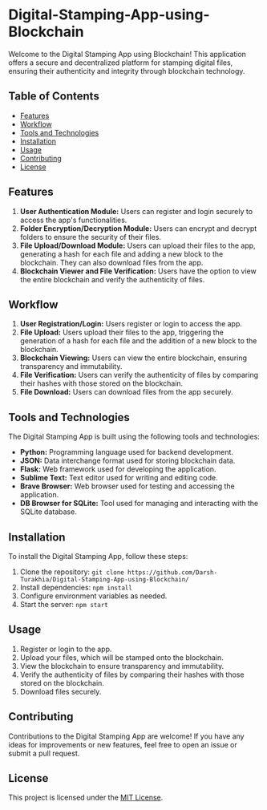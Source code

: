 # Digital-Stamping-App-using-Blockchain

Welcome to the Digital Stamping App using Blockchain! This application offers a secure and decentralized platform for stamping digital files, ensuring their authenticity and integrity through blockchain technology.

## Table of Contents

- [Features](#features)
- [Workflow](#workflow)
- [Tools and Technologies](#tools-and-technologies)
- [Installation](#installation)
- [Usage](#usage)
- [Contributing](#contributing)
- [License](#license)

## Features

1. **User Authentication Module:** Users can register and login securely to access the app's functionalities.
2. **Folder Encryption/Decryption Module:** Users can encrypt and decrypt folders to ensure the security of their files.
3. **File Upload/Download Module:** Users can upload their files to the app, generating a hash for each file and adding a new block to the blockchain. They can also download files from the app.
4. **Blockchain Viewer and File Verification:** Users have the option to view the entire blockchain and verify the authenticity of files.

## Workflow

1. **User Registration/Login:** Users register or login to access the app.
2. **File Upload:** Users upload their files to the app, triggering the generation of a hash for each file and the addition of a new block to the blockchain.
3. **Blockchain Viewing:** Users can view the entire blockchain, ensuring transparency and immutability.
4. **File Verification:** Users can verify the authenticity of files by comparing their hashes with those stored on the blockchain.
5. **File Download:** Users can download files from the app securely.

## Tools and Technologies

The Digital Stamping App is built using the following tools and technologies:

- **Python:** Programming language used for backend development.
- **JSON:** Data interchange format used for storing blockchain data.
- **Flask:** Web framework used for developing the application.
- **Sublime Text:** Text editor used for writing and editing code.
- **Brave Browser:** Web browser used for testing and accessing the application.
- **DB Browser for SQLite:** Tool used for managing and interacting with the SQLite database.

## Installation

To install the Digital Stamping App, follow these steps:

1. Clone the repository: `git clone https://github.com/Darsh-Turakhia/Digital-Stamping-App-using-Blockchain/`
2. Install dependencies: `npm install`
3. Configure environment variables as needed.
4. Start the server: `npm start`

## Usage

1. Register or login to the app.
2. Upload your files, which will be stamped onto the blockchain.
3. View the blockchain to ensure transparency and immutability.
4. Verify the authenticity of files by comparing their hashes with those stored on the blockchain.
5. Download files securely.

## Contributing

Contributions to the Digital Stamping App are welcome! If you have any ideas for improvements or new features, feel free to open an issue or submit a pull request.

## License

This project is licensed under the [MIT License](LICENSE).
